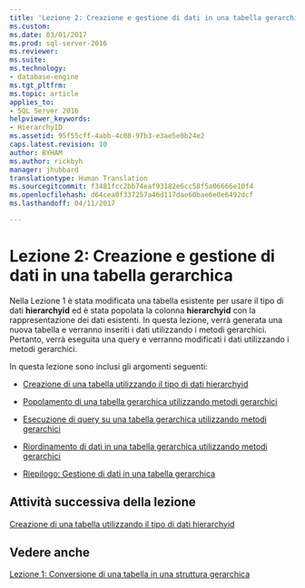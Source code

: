 ```yaml
---
title: 'Lezione 2: Creazione e gestione di dati in una tabella gerarchica | Microsoft Docs'
ms.custom: 
ms.date: 03/01/2017
ms.prod: sql-server-2016
ms.reviewer: 
ms.suite: 
ms.technology:
- database-engine
ms.tgt_pltfrm: 
ms.topic: article
applies_to:
- SQL Server 2016
helpviewer_keywords:
- HierarchyID
ms.assetid: 95f55cff-4abb-4c08-97b3-e3ae5e8b24e2
caps.latest.revision: 10
author: BYHAM
ms.author: rickbyh
manager: jhubbard
translationtype: Human Translation
ms.sourcegitcommit: f3481fcc2bb74eaf93182e6cc58f5a06666e10f4
ms.openlocfilehash: d64cea0f337257a46d117dae60bae6e0e6492dcf
ms.lasthandoff: 04/11/2017

---
```

# <a name="lesson-2-creating-and-managing-data-in-a-hierarchical-table"></a>Lezione 2: Creazione e gestione di dati in una tabella gerarchica
Nella Lezione 1 è stata modificata una tabella esistente per usare il tipo di dati **hierarchyid** ed è stata popolata la colonna **hierarchyid** con la rappresentazione dei dati esistenti. In questa lezione, verrà generata una nuova tabella e verranno inseriti i dati utilizzando i metodi gerarchici. Pertanto, verrà eseguita una query e verranno modificati i dati utilizzando i metodi gerarchici.  
  
In questa lezione sono inclusi gli argomenti seguenti:  
  
-   [Creazione di una tabella utilizzando il tipo di dati hierarchyid](../../relational-databases/tables/lesson-2-1-creating-a-table-using-the-hierarchyid-data-type.md)  
  
-   [Popolamento di una tabella gerarchica utilizzando metodi gerarchici](../../relational-databases/tables/lesson-2-2-populating-a-hierarchical-table-using-hierarchical-methods.md)  
  
-   [Esecuzione di query su una tabella gerarchica utilizzando metodi gerarchici](../../relational-databases/tables/lesson-2-3-querying-a-hierarchical-table-using-hierarchy-methods.md)  
  
-   [Riordinamento di dati in una tabella gerarchica utilizzando metodi gerarchici](../../relational-databases/tables/lesson-2-4-reordering-data-in-a-hierarchical-table-using-hierarchical-methods.md)  
  
-   [Riepilogo: Gestione di dati in una tabella gerarchica](../../relational-databases/tables/lesson-2-5-summary-managing-data-in-a-hierarchical-table.md)  
  
## <a name="next-task-in-lesson"></a>Attività successiva della lezione  
[Creazione di una tabella utilizzando il tipo di dati hierarchyid](../../relational-databases/tables/lesson-2-1-creating-a-table-using-the-hierarchyid-data-type.md)  
  
## <a name="see-also"></a>Vedere anche  
[Lezione 1: Conversione di una tabella in una struttura gerarchica](../../relational-databases/tables/lesson-1-converting-a-table-to-a-hierarchical-structure.md)  
  
  
  

